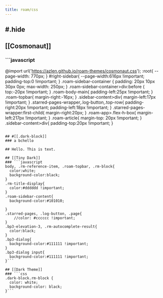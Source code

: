 ```yaml
---
title: roam/css
---
```


## #.hide 
### 

## [[Cosmonaut]]
### ```javascript
@import url('https://azlen.github.io/roam-themes/cosmonaut.css');
:root{
    --page-width: 770px;
}
#right-sidebar{
    --page-width:616px !important;
	padding-top:0 !important;
}
.roam-sidebar-container {
    padding: 20px 10px 30px 0px;
  	max-width: 250px;
}
.roam-sidebar-container>div:before {
  top:-20px !important;
}
.roam-body-main{
    padding-left:25px !important;
}
.roam-topbar{
    margin-right:-16px;
}
.sidebar-content>div{
    margin-left:17px !important;
}
.starred-pages-wrapper,.log-button,.top-row{
  padding-right:20px !important;
    padding-left:18px !important;
}
.starred-pages-wrapper:first-child{
  margin-right:20px;
}
.roam-app>.flex-h-box{
  margin-left:217px !important;
}
.roam-article{
  margin-top: 20px !important;
}
.sidebar-content>div{
  padding-top:20px !important;
}
```

## #[[.dark-block]]
### a bchello

## Hello. This is text.

## [[Tiny Dark]]
### ```javascript
body, .rm-reference-item, .roam-topbar, .rm-block{
  color:white;
  background-color:black;
}
.rm-title-display{
  color:#dddddd !important;
}
.roam-sidebar-content{
  background-color:#101010;

}
.starred-pages, .log-button, .page{
    //color: #cccccc !important;
}
.bp3-elevation-3, .rm-autocomplete-result{
  color:black;
}
.bp3-dialog{
  background-color:#111111 !important;
}
.bp3-dialog input{
  background-color:#111111 !important;
}```

## [[Dark Theme]]
### ```css
.dark-block.rm-block {
  color: white;
  background-color: black;
}```
